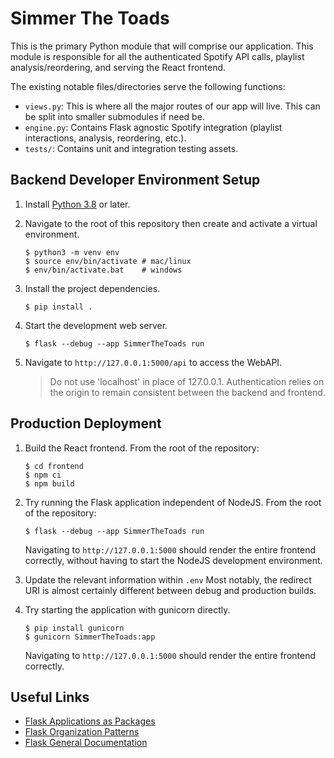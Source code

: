 # Simmer The Toads

This is the primary Python module that will comprise our application. This
module is responsible for all the authenticated Spotify API calls, playlist
analysis/reordering, and serving the React frontend.

The existing notable files/directories serve the following functions:

- `views.py`: This is where all the major routes of our app will live. This can
  be split into smaller submodules if need be.
- `engine.py`: Contains Flask agnostic Spotify integration (playlist
  interactions, analysis, reordering, etc.).
- `tests/`: Contains unit and integration testing assets.

## Backend Developer Environment Setup

1.  Install [Python 3.8](https://www.python.org/downloads/) or later.

2.  Navigate to the root of this repository then create and activate a virtual
    environment.

    ```cli
    $ python3 -m venv env
    $ source env/bin/activate # mac/linux
    $ env/bin/activate.bat    # windows
    ```

3.  Install the project dependencies.

    ```cli
    $ pip install .
    ```

4.  Start the development web server.

    ```cli
    $ flask --debug --app SimmerTheToads run
    ```

5.  Navigate to `http://127.0.0.1:5000/api` to access the WebAPI.

    > Do not use 'localhost' in place of 127.0.0.1. Authentication relies on the
    > origin to remain consistent between the backend and frontend.

## Production Deployment

1. Build the React frontend. From the root of the repository:

   ```cli
   $ cd frontend
   $ npm ci
   $ npm build
   ```

2. Try running the Flask application independent of NodeJS. From the root of the
   repository:

   ```cli
   $ flask --debug --app SimmerTheToads run
   ```

   Navigating to `http://127.0.0.1:5000` should render the entire frontend
   correctly, without having to start the NodeJS development environment.

3. Update the relevant information within `.env` Most notably, the redirect URI
   is almost certainly different between debug and production builds.

4. Try starting the application with gunicorn directly.

   ```cli
   $ pip install gunicorn
   $ gunicorn SimmerTheToads:app
   ```

   Navigating to `http://127.0.0.1:5000` should render the entire frontend
   correctly.

## Useful Links

- [Flask Applications as Packages](https://flask.palletsprojects.com/en/2.2.x/patterns/packages/)
- [Flask Organization Patterns](https://exploreflask.com/en/latest/organizing.html)
- [Flask General Documentation](https://flask.palletsprojects.com/en/2.2.x/)
